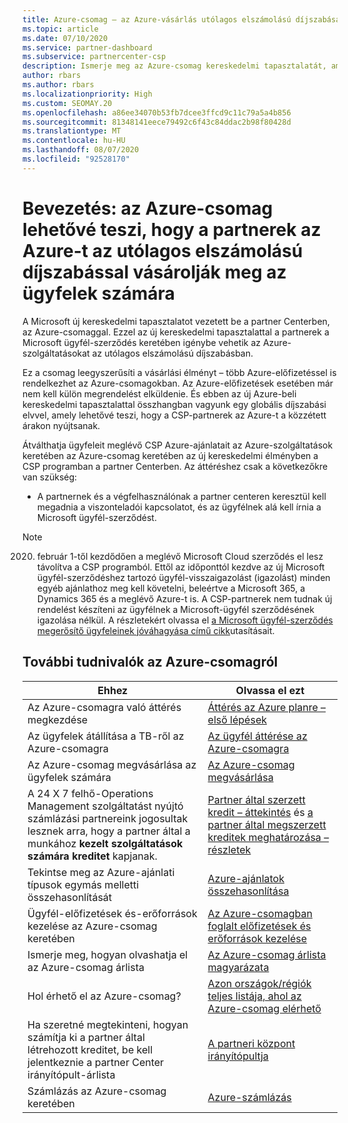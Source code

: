 ```yaml
---
title: Azure-csomag – az Azure-vásárlás utólagos elszámolású díjszabása
ms.topic: article
ms.date: 07/10/2020
ms.service: partner-dashboard
ms.subservice: partnercenter-csp
description: Ismerje meg az Azure-csomag kereskedelmi tapasztalatát, amellyel az Azure-szolgáltatásokat az ügyfeleknek szóló utólagos elszámolású díjszabás keretében vásárolhatja meg. Ismerje meg az új biztonsági követelményeket is.
author: rbars
ms.author: rbars
ms.localizationpriority: High
ms.custom: SEOMAY.20
ms.openlocfilehash: a86ee34070b53fb7dcee3ffcd9c11c79a5a4b856
ms.sourcegitcommit: 81348141eece79492c6f43c84ddac2b98f80428d
ms.translationtype: MT
ms.contentlocale: hu-HU
ms.lasthandoff: 08/07/2020
ms.locfileid: "92528170"
---
```

# <a name="introduction-azure-plan-lets-partners-buy-azure-at-pay-as-you-go-rates-for-customers"></a>Bevezetés: az Azure-csomag lehetővé teszi, hogy a partnerek az Azure-t az utólagos elszámolású díjszabással vásárolják meg az ügyfelek számára

A Microsoft új kereskedelmi tapasztalatot vezetett be a partner Centerben, az Azure-csomaggal.  Ezzel az új kereskedelmi tapasztalattal a partnerek a Microsoft ügyfél-szerződés keretében igénybe vehetik az Azure-szolgáltatásokat az utólagos elszámolású díjszabásban.

Ez a csomag leegyszerűsíti a vásárlási élményt – több Azure-előfizetéssel is rendelkezhet az Azure-csomagokban. Az Azure-előfizetések esetében már nem kell külön megrendelést elküldenie. És ebben az új Azure-beli kereskedelmi tapasztalattal összhangban vagyunk egy globális díjszabási elvvel, amely lehetővé teszi, hogy a CSP-partnerek az Azure-t a közzétett árakon nyújtsanak.

Átválthatja ügyfeleit meglévő CSP Azure-ajánlatait az Azure-szolgáltatások keretében az Azure-csomag keretében az új kereskedelmi élményben a CSP programban a partner Centerben. Az áttéréshez csak a következőkre van szükség:

- A partnernek és a végfelhasználónak a partner centeren keresztül kell megadnia a viszonteladói kapcsolatot, és az ügyfélnek alá kell írnia a Microsoft ügyfél-szerződést.

>[!Note]
>2020. február 1-től kezdődően a meglévő Microsoft Cloud szerződés el lesz távolítva a CSP programból. Ettől az időponttól kezdve az új Microsoft ügyfél-szerződéshez tartozó ügyfél-visszaigazolást (igazolást) minden egyéb ajánlathoz meg kell követelni, beleértve a Microsoft 365, a Dynamics 365 és a meglévő Azure-t is. A CSP-partnerek nem tudnak új rendelést készíteni az ügyfélnek a Microsoft-ügyfél szerződésének igazolása nélkül. A részletekért olvassa el [a Microsoft ügyfél-szerződés megerősítő ügyfeleinek jóváhagyása című cikk](confirm-customer-agreement.md)utasításait.


## <a name="learn-about-the-azure-plan"></a>További tudnivalók az Azure-csomagról

|**Ehhez**   |**Olvassa el ezt**   |
|------------------|---------------------|
|Az Azure-csomagra való áttérés megkezdése|[Áttérés az Azure planre – első lépések](azure-plan-get-started.md)
|Az ügyfelek átállítása a TB-ről az Azure-csomagra|[Az ügyfél áttérése az Azure-csomagra](azure-plan-transition.md)|
|Az Azure-csomag megvásárlása az ügyfelek számára|[Az Azure-csomag megvásárlása](purchase-azure-plan.md)|
|A 24 X 7 felhő-Operations Management szolgáltatást nyújtó számlázási partnereink jogosultak lesznek arra, hogy a partner által a munkához **kezelt szolgáltatások számára kreditet** kapjanak.|[Partner által szerzett kredit – áttekintés](partner-earned-credit.md) és [a partner által megszerzett kreditek meghatározása – részletek](partner-earned-credit-explanation.md)|
|Tekintse meg az Azure-ajánlati típusok egymás melletti összehasonlítását|[Azure-ajánlatok összehasonlítása](compare-azure-offers.md)|
|Ügyfél-előfizetések és-erőforrások kezelése az Azure-csomag keretében|[Az Azure-csomagban foglalt előfizetések és erőforrások kezelése](azure-plan-manage.md)|
|Ismerje meg, hogyan olvashatja el az Azure-csomag árlista   |[Az Azure-csomag árlista magyarázata](azure-plan-price-list.md)|
|Hol érhető el az Azure-csomag?|[Azon országok/régiók teljes listája, ahol az Azure-csomag elérhető](https://query.prod.cms.rt.microsoft.com/cms/api/am/binary/RE3QN0x)
|Ha szeretné megtekinteni, hogyan számítja ki a partner által létrehozott kreditet, be kell jelentkeznie a partner Center irányítópult-árlista|[A partneri központ irányítópultja](https://partner.microsoft.com/dashboard/home)|
|Számlázás az Azure-csomag keretében|[Azure-számlázás](azure-plan-billing.md)|